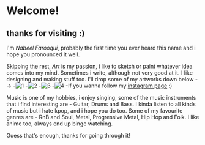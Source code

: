 # Welcome!
                                                                                 
thanks for visiting :)                                                                                                             
-----------------------------------------------------------------------------------------------------------------------------------------------------------------------------------

I'm *Nabeel Farooqui*, probably the first time you ever heard this name and i hope you pronounced it well. 

Skipping the rest, _Art_ is my passion, i like to sketch or paint whatever idea comes into my mind. Sometimes i write, although not very good at it. I like designing and making stuff too. I'll drop some of my artworks down below -->
-![1](blob:https://web.whatsapp.com/1e9f1426-8d7f-4299-bcce-b0a941a92534 "1")
-![2](blob:https://web.whatsapp.com/c2785d54-c6c6-4a55-a653-2a4630b1288b "2")
-![3](https://www.instagram.com/p/CBn7Y0_J-OM/?utm_source=ig_web_copy_link "3")
-![4](https://www.instagram.com/p/B_M_SuipANn/?utm_source=ig_web_copy_link "4")
-If you wanna follow my [instagram page](https://www.instagram.com/thy_is_art/) :)  

Music is one of my hobbies, i enjoy singing, some of the music instruments that i find interesting are - Guitar, Drums and Bass. I kinda listen to all kinds of music but i hate kpop, and i hope you do too. Some of my favourite genres are - RnB and Soul, Metal, Progressive Metal, Hip Hop and Folk. I like anime too, always end up binge watching.

Guess that's enough, thanks for going through it!
